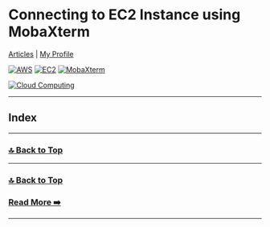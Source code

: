 # Connecting to EC2 Instance using MobaXterm

[Articles](https://nirmalakumarsahu.in/articles.html) | [My Profile](https://nirmalakumarsahu.in)

[![AWS](https://img.shields.io/badge/AWS-Cloud%20Computing-blue?logo=amazonaws)](https://aws.amazon.com/) [![EC2](https://img.shields.io/badge/EC2-Compute%20Service-blue?logo=amazonaws)](https://aws.amazon.com/ec2/) [![MobaXterm](https://img.shields.io/badge/MobaXterm-SSH%20Client-blue?logo=mobaxterm)](https://mobaxterm.mobatek.net/) 

[![Cloud Computing](https://img.shields.io/badge/Cloud%20Computing-IT%20Infrastructure-blue?logo=cloudflare)](https://en.wikipedia.org/wiki/Cloud_computing)

---

## Index

---



### [🔝 Back to Top](#index)

---


### [🔝 Back to Top](#index)

### [Read More ➡️](https://nirmalakumarsahu.in/articles.html)

---